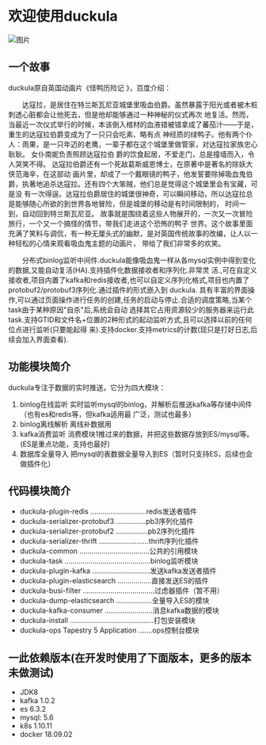 #           欢迎使用duckula

![图片](images/duckula.jpg)

## 一个故事

 duckula原自英国动画片《怪鸭历险记 》，百度介绍：    

&#8195;&#8195;达寇拉，是居住在特兰斯瓦尼亚城堡里吸血伯爵。虽然暴露于阳光或者被木桩刺透心脏都会让他死去，但是他却能够通过一种神秘的仪式再次 地复活。然而，当最近一次仪式举行的时候，本该倒入棺材的血液错被错拿成了蕃茄汁――于是，重生的达寇拉伯爵变成为了一只只会吃素、略有点 神经质的绿鸭子。他有两个仆人：雨果，是一只年迈的老鹰，一辈子都在这个城堡里做管家，对达寇拉家族忠心耿耿。 女仆南妮负责照顾达寇拉伯 爵的饮食起居，不爱走门，总是撞墙而入，令人哭笑不得。 达寇拉伯爵还有一个死敌葛斯威恩博士，在原著中是著名的除妖大侠范海辛，在这部动 画片里，却成了一个戴眼镜的鸭子，他发誓要除掉吸血鬼伯爵，执著地追杀达寇拉。还有四个大笨贼，他们总是觉得这个城堡里会有宝藏，可是没 有一次得逞。达寇拉伯爵居住的城堡很神奇，可以瞬间移动，所以达寇拉总是能够随心所欲的到世界各地冒险，但是城堡的移动是有时间限制的， 时间一到，自动回到特兰斯瓦尼亚。 故事就是围绕着这些人物展开的，一次又一次冒险旅行，一个又一个搞怪的情节，带我们走进这个恐怖的鸭子 世界。这个故事里面充满了笑料与调侃，有一种无厘头式的幽默，是对英国传统故事的改编，让人以一种轻松的心情来观看吸血鬼主题的动画片， 带给了我们非常多的欢笑。    

&#8195;&#8195;分布式binlog监听中间件.duckula能像吸血鬼一样从各mysql实例中得到变化的数据,又能自动复活(HA).支持插件化数据接收者和序列化.非常灵 活.,可在自定义接收者,项目内置了kafka和redis接收者,也可以自定义序列化格式,项目也内置了protobuf2/protobuf3序列化.通过插件的形式嵌入到 duckula. 具有丰富的界面操作,可以通过页面操作进行任务的创建,任务的启动与停止.合适的调度策略,当某个task由于某种原因"自杀"后,系统会自动 选择其它占用资源较少的服务器来运行此task.支持GTID和文件名+位置的2种形式的起动监听方式,且可以选择以前的任何位点进行监听(只要能起得 来).支持docker.支持metrics的计数(现只是打好日志,后续会加入界面查看).

## 功能模块简介
duckula专注于数据的实时推送，它分为四大模块：
1. binlog在线监听
   实时监听mysql的binlog，并解析后推送kafka等存储中间件（也有es和redis等，但kafka适用最
   广泛，测试也最多）
2. binlog离线解析
   离线补数据用
3. kafka消费监听
   消费模块1推过来的数据，并把这些数据存放到ES/mysql等。(ES是重点功能，支持也最好)
4. 数据库全量导入
   把mysql的表数据全量导入到ES（暂时只支持ES，后续也会做插件化）
## 代码模块简介
- duckula-plugin-redis ............................redis发送者插件
- duckula-serializer-protobuf3 ...............pb3序列化插件
- duckula-serializer-protobuf2 ................pb2序列化插件
- duckula-serializer-thrift .........................thrift序列化插件
- duckula-common ...................................公共的引用模块
- duckula-task ...........................................binlog监听模块
- duckula-plugin-kafka .............................发送kafka发送者插件
- duckula-plugin-elasticsearch .................直接发送ES的插件
- duckula-busi-filter ....................................过虑器插件（暂不用）
- duckula-dump-elasticsearch ..................全量导入ES的模块
- duckula-kafka-consumer ........................消息kafka数据的模块
- duckula-install ..........................................打包安装模块
- duckula-ops Tapestry 5 Application .......ops控制台模块
 ## 一此依赖版本(在开发时使用了下面版本，更多的版本未做测试)
 - JDK8
 - kafka 1.0.2
 - es 6.3.2
 - mysql: 5.6
 - k8s   1.10.11
 - docker 18.09.02
